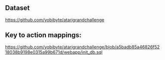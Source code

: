 ## Dataset

https://github.com/yobibyte/atarigrandchallenge

## Key to action mappings:

https://github.com/yobibyte/atarigrandchallenge/blob/a5badb85a46826f5218038b9198e0315a99b671d/webapp/init_db.sql
